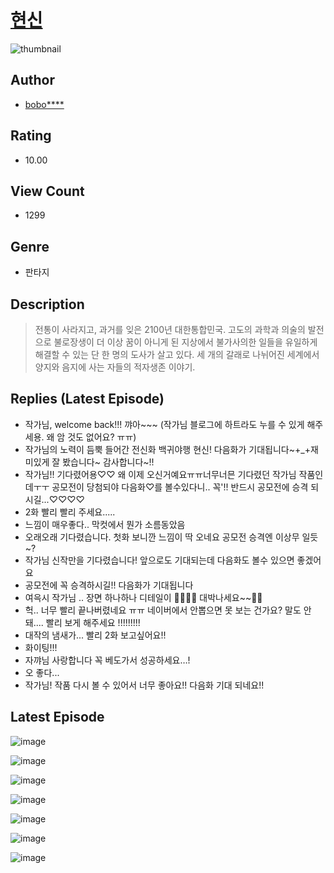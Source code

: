 # [현신](https://comic.naver.com/challenge/list?titleId=810130)
![thumbnail](https://image-comic.pstatic.net/user_contents_data/challenge_comic/2023/05/23/366807/upload_3762814888312058723_480x623.jpeg)

## Author
- [bobo****](https://comic.naver.com/artistTitle?id=366807)

## Rating
- 10.00

## View Count
- 1299

## Genre
- 판타지

## Description
> 전통이 사라지고, 과거를 잊은 2100년 대한통합민국. 고도의 과학과 의술의 발전으로 불로장생이 더 이상 꿈이 아니게 된 지상에서 불가사의한 일들을 유일하게 해결할 수 있는 단 한 명의 도사가 살고 있다. 세 개의 갈래로 나뉘어진 세계에서 양지와 음지에 사는 자들의 적자생존 이야기.

## Replies (Latest Episode)
- 작가님, welcome back!!! 꺄아~~~ (작가님 블로그에 하트라도 누를 수 있게 해주세용. 왜 암 것도 없어요? ㅠㅠ)
- 작가님의 노력이 듬뿍 들어간 전신화 백귀야행 현신! 다음화가 기대됩니다~+_+재미있게 잘 봤습니다~ 감사합니다~!!
- 작가님!! 기다렸어용♡♡ 왜 이제 오신거예요ㅠㅠ너무너믄 기다렸던 작가님 작품인데ㅜㅜ 공모전이 당첨되야 다음화♡를 볼수있다니.. 꼭'!! 반드시 공모전에 승격 되시길...♡♡♡♡
- 2화 빨리 빨리 주세요.....
- 느낌이 매우좋다.. 막컷에서 뭔가 소름동았음
- 오래오래 기다렸습니다. 첫화 보니깐 느낌이 딱 오네요 공모전 승격엔 이상무 일듯~?
- 작가님 신작만을 기다렸습니다! 앞으로도 기대되는데 다음화도 볼수 있으면 좋겠어요
- 공모전에 꼭 승격하시길!! 다음화가 기대됩니다
- 여윽시 작가님 .. 장면 하나하나 디테일이 👍🏻👍🏻 대박나세요~~🫶🏻
- 헉.. 너무 빨리 끝나버렸네요 ㅠㅠ 네이버에서 안뽑으면 못 보는 건가요? 말도 안돼.... 빨리 보게 해주세요 !!!!!!!!!
- 대작의 냄새가... 빨리 2화 보고싶어요!!
- 화이팅!!!
- 자꺄님 사랑합니다 꼭 베도가서 성공하세요…!
- 오 좋다...
- 작가님! 작품 다시 볼 수 있어서 너무 좋아요!! 다음화 기대 되네요!!

## Latest Episode
![image](https://image-comic.pstatic.net/user_contents_data/challenge_comic/2023/05/23/366807/upload_3558515714194289254.jpeg)

![image](https://image-comic.pstatic.net/user_contents_data/challenge_comic/2023/05/23/366807/upload_3486176670949847092.jpeg)

![image](https://image-comic.pstatic.net/user_contents_data/challenge_comic/2023/05/23/366807/upload_3630798721138243128.jpeg)

![image](https://image-comic.pstatic.net/user_contents_data/challenge_comic/2023/05/23/366807/upload_7089285075680049254.jpeg)

![image](https://image-comic.pstatic.net/user_contents_data/challenge_comic/2023/05/23/366807/upload_3544444387723588453.jpeg)

![image](https://image-comic.pstatic.net/user_contents_data/challenge_comic/2023/05/23/366807/upload_3761693583178347572.jpeg)

![image](https://image-comic.pstatic.net/user_contents_data/challenge_comic/2023/05/23/366807/upload_3617293424881120867.jpeg)
